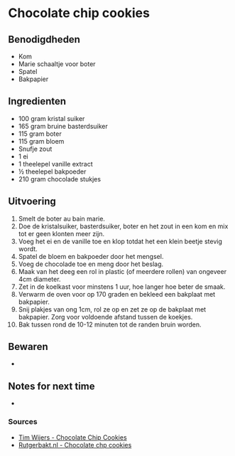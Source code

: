 # Chocolate chip cookies


## Benodigdheden

* Kom
* Marie schaaltje voor boter
* Spatel
* Bakpapier

## Ingredienten

* 100 gram kristal suiker
* 165 gram bruine basterdsuiker
* 115 gram boter
* 115 gram bloem
* Snufje zout
* 1 ei
* 1 theelepel vanille extract
* ½ theelepel bakpoeder
* 210 gram chocolade stukjes


## Uitvoering

1. Smelt de boter au bain marie.
2. Doe de kristalsuiker, basterdsuiker, boter en het zout in een kom en mix tot er geen klonten meer zijn.
3. Voeg het ei en de vanille toe en klop totdat het een klein beetje stevig wordt.
4. Spatel de bloem en bakpoeder door het mengsel.
5. Voeg de chocolade toe en meng door het beslag.
6. Maak van het deeg een rol in plastic (of meerdere rollen) van ongeveer 4cm diameter.
7. Zet in de koelkast voor minstens 1 uur, hoe langer hoe beter de smaak.
8. Verwarm de oven voor op 170 graden en bekleed een bakplaat met bakpapier.
9. Snij plakjes van ong 1cm, rol ze op en zet ze op de bakplaat met bakpapier. Zorg voor voldoende afstand tussen de koekjes.
10. Bak tussen rond de 10-12 minuten tot de randen bruin worden.


## Bewaren

* 

## Notes for next time

*

### Sources
* [Tim Wijers - Chocolate Chip Cookies](https://recepten.timwijers.nl/chocolate-chip-cookies/)
* [Rutgerbakt.nl - Chocolate chp cookies](https://rutgerbakt.nl/chocolade-recepten/chocolate-chip-cookies/)